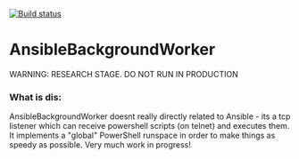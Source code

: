 [![Build status](https://ci.appveyor.com/api/projects/status/98lwepn3wmghrpnx?svg=true)](https://ci.appveyor.com/project/trondhindenes/ansiblebackgroundworker)

# AnsibleBackgroundWorker

WARNING: RESEARCH STAGE. DO NOT RUN IN PRODUCTION

### What is dis:
AnsibleBackgroundWorker doesnt really directly related to Ansible - its a tcp listener which can receive powershell scripts (on telnet) and executes them.
It implements a "global" PowerShell runspace in order to make things as speedy as possible. Very much work in progress!
